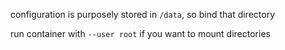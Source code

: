 configuration is purposely stored in `/data`, so bind that directory

run container with `--user root` if you want to mount directories

